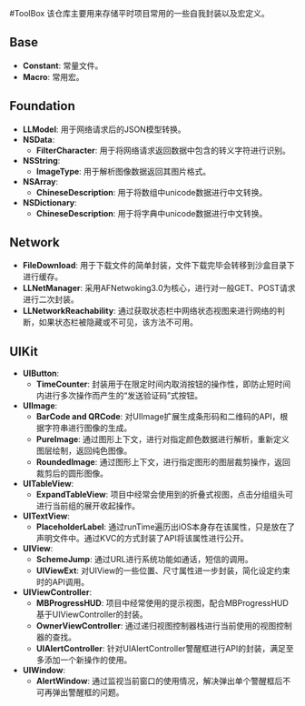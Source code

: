 #ToolBox
该仓库主要用来存储平时项目常用的一些自我封装以及宏定义。

## Base
- **Constant**: 常量文件。  
- **Macro**: 常用宏。

## Foundation
- **LLModel**: 用于网络请求后的JSON模型转换。    
- **NSData**:
	- **FilterCharacter**: 用于将网络请求返回数据中包含的转义字符进行识别。
- **NSString**:
	- **ImageType**: 用于解析图像数据返回其图片格式。
- **NSArray**:
	- **ChineseDescription**: 用于将数组中unicode数据进行中文转换。
- **NSDictionary**:
	- **ChineseDescription**: 用于将字典中unicode数据进行中文转换。

## Network
- **FileDownload**: 用于下载文件的简单封装，文件下载完毕会转移到沙盒目录下进行缓存。
- **LLNetManager**: 采用AFNetwoking3.0为核心，进行对一般GET、POST请求进行二次封装。
- **LLNetworkReachability**: 通过获取状态栏中网络状态视图来进行网络的判断，如果状态栏被隐藏或不可见，该方法不可用。

## UIKit
- **UIButton**:
	- **TimeCounter**: 封装用于在限定时间内取消按钮的操作性，即防止短时间内进行多次操作而产生的“发送验证码”式按钮。
- **UIImage**:
	- **BarCode and QRCode**: 对UIImage扩展生成条形码和二维码的API，根据字符串进行图像的生成。
	- **PureImage**: 通过图形上下文，进行对指定颜色数据进行解析，重新定义图层绘制，返回纯色图像。
	- **RoundedImage**: 通过图形上下文，进行指定图形的图层裁剪操作，返回裁剪后的圆形图像。
- **UITableView**:
	- **ExpandTableView**: 项目中经常会使用到的折叠式视图，点击分组组头可进行当前组的展开收起操作。
- **UITextView**:
	- **PlaceholderLabel**: 通过runTime遍历出iOS本身存在该属性，只是放在了声明文件中。通过KVC的方式封装了API将该属性进行公开。
- **UIView**:
	- **SchemeJump**: 通过URL进行系统功能如通话，短信的调用。
	- **UIViewExt**: 对UIView的一些位置、尺寸属性进一步封装，简化设定约束时的API调用。
- **UIViewController**:
	- **MBProgressHUD**: 项目中经常使用的提示视图，配合MBProgressHUD基于UIViewController的封装。
	- **OwnerViewController**: 通过递归视图控制器栈进行当前使用的视图控制器的查找。
	- **UIAlertController**: 针对UIAlertController警醒框进行API的封装，满足至多添加一个新操作的使用。
- **UIWindow**:
	- **AlertWindow**: 通过监视当前窗口的使用情况，解决弹出单个警醒框后不可再弹出警醒框的问题。


